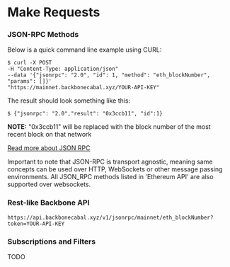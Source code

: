 # Make Requests

### JSON-RPC Methods

Below is a quick command line example using CURL:

```
$ curl -X POST
-H "Content-Type: application/json"
--data '{"jsonrpc": "2.0", "id": 1, "method": "eth_blockNumber",
"params": []}'
"https://mainnet.backbonecabal.xyz/YOUR-API-KEY"
```

The result should look something like this:

```
$ {"jsonrpc": "2.0","result": "0x3ccb11", "id":1}
```

**NOTE:** "0x3ccb11" will be replaced with the block number of the most recent
block on that network

[Read more about JSON RPC](https://github.com/ethereum/wiki/wiki/JSON-RPC)

Important to note that JSON-RPC is transport agnostic, meaning same concepts can
be used over HTTP, WebSockets or other message passing environments. All
JSON_RPC methods listed in 'Ethereum API' are also supported over websockets.

### Rest-like Backbone API

```
https://api.backbonecabal.xyz/v1/jsonrpc/mainnet/eth_blockNumber?token=YOUR-API-KEY
```

### Subscriptions and Filters

TODO
